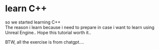 # learn C++

so we started learning C++ <br>
The reason i learn because i need to prepare in case i want to learn using Unreal Engine..
Hope this tutorial worth it..

BTW, all the exercise is from chatgpt....
